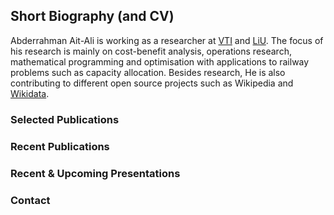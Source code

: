 ## Short Biography (and CV)
Abderrahman Ait-Ali is working as a researcher at [VTI](https://www.vti.se/en/employees/abderrahman-ait-ali) and [LiU](https://liu.se/en/employee/abdai17). The focus of his research is mainly on cost-benefit analysis, operations research, mathematical programming and optimisation with applications to railway problems such as capacity allocation. 
Besides research, He is also contributing to different open source projects such as Wikipedia and [Wikidata](https://www.wikidata.org/wiki/Wikidata:Main_Page).

### Selected Publications


### Recent Publications

### Recent & Upcoming Presentations

### Contact
